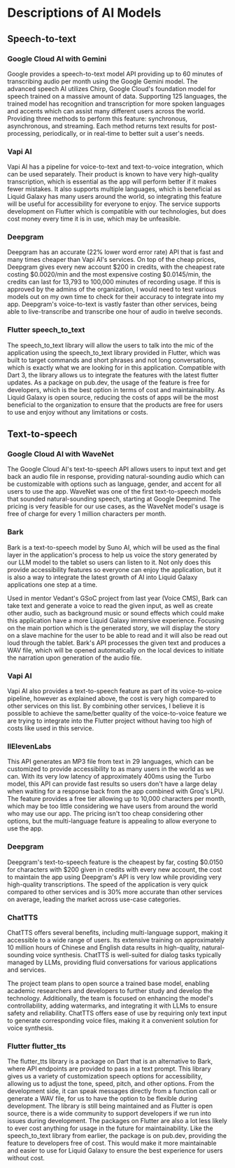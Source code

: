 # Descriptions of AI Models

## Speech-to-text

### Google Cloud AI with Gemini

Google provides a speech-to-text model API providing up to 60 minutes of transcribing audio per month using the Google Gemini model. The advanced speech AI utilizes Chirp, Google Cloud's foundation model for speech trained on a massive amount of data. Supporting 125 languages, the trained model has recognition and transcription for more spoken languages and accents which can assist many different users across the world. Providing three methods to perform this feature: synchronous, asynchronous, and streaming. Each method returns text results for post-processing, periodically, or in real-time to better suit a user's needs.


### Vapi AI

Vapi AI has a pipeline for voice-to-text and text-to-voice integration, which can be used separately. Their product is known to have very high-quality transcription, which is essential as the app will perform better if it makes fewer mistakes. It also supports multiple languages, which is beneficial as Liquid Galaxy has many users around the world, so integrating this feature will be useful for accessibility for everyone to enjoy. The service supports development on Flutter which is compatible with our technologies, but does cost money every time it is in use, which may be unfeasible.


### Deepgram

Deepgram has an accurate (22% lower word error rate) API that is fast and many times cheaper than Vapi AI's services. On top of the cheap prices, Deepgram gives every new account $200 in credits, with the cheapest rate costing $0.0020/min and the most expensive costing $0.0145/min, the credits can last for 13,793 to 100,000 minutes of recording usage. If this is approved by the admins of the organization, I would need to test various models out on my own time to check for their accuracy to integrate into my app. Deepgram's voice-to-text is vastly faster than other services, being able to live-transcribe and transcribe one hour of audio in twelve seconds.


### Flutter speech_to_text

The speech_to_text library will allow the users to talk into the mic of the application using the speech_to_text library provided in Flutter, which was built to target commands and short phrases and not long conversations, which is exactly what we are looking for in this application. Compatible with Dart 3, the library allows us to integrate the features with the latest flutter updates. As a package on pub.dev, the usage of the feature is free for developers, which is the best option in terms of cost and maintainability. As Liquid Galaxy is open source, reducing the costs of apps will be the most beneficial to the organization to ensure that the products are free for users to use and enjoy without any limitations or costs.


## Text-to-speech

### Google Cloud AI with WaveNet

The Google Cloud AI's text-to-speech API allows users to input text and get back an audio file in response, providing natural-sounding audio which can be customizable with options such as language, gender, and accent for all users to use the app. WaveNet was one of the first text-to-speech models that sounded natural-sounding speech, starting at Google Deepmind. The pricing is very feasible for our use cases, as the WaveNet model's usage is free of charge for every 1 million characters per month.


### Bark

Bark is a text-to-speech model by Suno AI, which will be used as the final layer in the application's process to help us voice the story generated by our LLM model to the tablet so users can listen to it. Not only does this provide accessibility features so everyone can enjoy the application, but it is also a way to integrate the latest growth of AI into Liquid Galaxy applications one step at a time.

Used in mentor Vedant's GSoC project from last year (Voice CMS), Bark can take text and generate a voice to read the given input, as well as create other audio, such as background music or sound effects which could make this application have a more Liquid Galaxy immersive experience. Focusing on the main portion which is the generated story, we will display the story on a slave machine for the user to be able to read and it will also be read out loud through the tablet. Bark's API processes the given text and produces a WAV file, which will be opened automatically on the local devices to initiate the narration upon generation of the audio file.


### Vapi AI

Vapi AI also provides a text-to-speech feature as part of its voice-to-voice pipeline, however as explained above, the cost is very high compared to other services on this list. By combining other services, I believe it is possible to achieve the same/better quality of the voice-to-voice feature we are trying to integrate into the Flutter project without having too high of costs like used in this service.

### llElevenLabs

This API generates an MP3 file from text in 29 languages, which can be customized to provide accessibility to as many users in the world as we can. With its very low latency of approximately 400ms using the Turbo model, this API can provide fast results so users don't have a large delay when waiting for a response back from the app combined with Groq's LPU. The feature provides a free tier allowing up to 10,000 characters per month, which may be too little considering we have users from around the world who may use our app. The pricing isn't too cheap considering other options, but the multi-language feature is appealing to allow everyone to use the app.

### Deepgram

Deepgram's text-to-speech feature is the cheapest by far, costing $0.0150 for characters with $200 given in credits with every new account, the cost to maintain the app using Deepgram's API is very low while providing very high-quality transcriptions. The speed of the application is very quick compared to other services and is 30% more accurate than other services on average, leading the market across use-case categories.

### ChatTTS

ChatTTS offers several benefits, including multi-language support, making it accessible to a wide range of users. Its extensive training on approximately 10 million hours of Chinese and English data results in high-quality, natural-sounding voice synthesis. ChatTTS is well-suited for dialog tasks typically managed by LLMs, providing fluid conversations for various applications and services.

The project team plans to open source a trained base model, enabling academic researchers and developers to further study and develop the technology. Additionally, the team is focused on enhancing the model's controllability, adding watermarks, and integrating it with LLMs to ensure safety and reliability. ChatTTS offers ease of use by requiring only text input to generate corresponding voice files, making it a convenient solution for voice synthesis.

### Flutter flutter_tts

The flutter_tts library is a package on Dart that is an alternative to Bark, where API endpoints are provided to pass in a text prompt. This library gives us a variety of customization speech options for accessibility, allowing us to adjust the tone, speed, pitch, and other options. From the development side, it can speak messages directly from a function call or generate a WAV file, for us to have the option to be flexible during development. The library is still being maintained and as Flutter is open source, there is a wide community to support developers if we run into issues during development. The packages on Flutter are also a lot less likely to ever cost anything for usage in the future for maintainability. Like the speech_to_text library from earlier, the package is on pub.dev, providing the feature to developers free of cost. This would make it more maintainable and easier to use for Liquid Galaxy to ensure the best experience for users without cost.